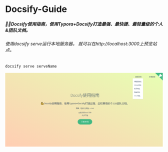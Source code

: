 # Docsify-Guide
##### 🐱‍🏍Docsify使用指南，使用Typora+Docsify打造最强、最快捷、最轻量级的个人&团队文档。

###### 使用docsify serve运行本地服务器。 就可以在http://localhost:3000上预览站点。

``docsify serve serveName``

![image-20211016011310154](images/image-20211016011310154.png)


